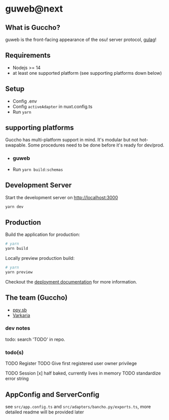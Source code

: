 # guweb@next

## What is Guccho?

guweb is the front-facing appearance of the osu! server protocol, [gulag](https://github.com/cmyui/gulag)!

## Requirements

- Nodejs >= 14
- at least one supported platform (see supporting platforms down below)

## Setup

- Config .env
- Config `activeAdapter` in nuxt.config.ts
- Run `yarn`

## supporting platforms

Guccho has multi-platform support in mind. It's modular but not hot-swapable. Some procedures need to be done before it's ready for dev/prod.

- ### guweb

- Run `yarn build:schemas`

## Development Server

Start the development server on <http://localhost:3000>

```bash
yarn dev
```

## Production

Build the application for production:

```bash
# yarn
yarn build
```

Locally preview production build:

```bash
# yarn
yarn preview
```

Checkout the [deployment documentation](https://v3.nuxtjs.org/guide/deploy/presets) for more information.

## The team (Guccho)

- [ppy.sb](https://github.com/ppy-sb)
- [Varkaria](https://github.com/Varkaria)

### dev notes

todo: search 'TODO' in repo.

### todo(s)

TODO Register
TODO Give first registered user owner privilege

TODO Session [x] half baked, currently lives in memory
TODO standardize error string

## AppConfig and ServerConfig

see `src/app.config.ts` and `src/adapters/bancho.py/exports.ts`, more detailed readme will be provided later
